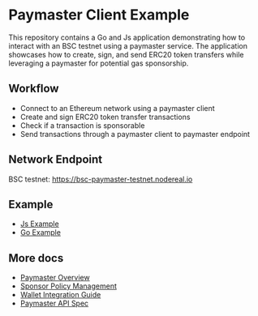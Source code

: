 # Paymaster Client Example

This repository contains a Go and Js application demonstrating how to interact with an BSC testnet using a paymaster 
service. The application showcases how to create, sign, and send ERC20 token transfers while leveraging a paymaster 
for potential gas sponsorship.

## Workflow

- Connect to an Ethereum network using a paymaster client
- Create and sign ERC20 token transfer transactions
- Check if a transaction is sponsorable
- Send transactions through a paymaster client to paymaster endpoint

## Network Endpoint

BSC testnet: https://bsc-paymaster-testnet.nodereal.io

## Example

- [Js Example](./js-example/readme.md)
- [Go Example](./go-example)

## More docs
- [Paymaster Overview](https://docs.nodereal.io/docs/maganode-paymaster-overview)
- [Sponsor Policy Management](https://docs.nodereal.io/docs/meganode-paymaster-policy-management)
- [Wallet Integration Guide](https://docs.nodereal.io/docs/wallet-integration)
- [Paymaster API Spec](https://docs.nodereal.io/docs/meganode-paymaster-api)